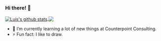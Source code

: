 ### Hi there! 👋 

<a href="https://github.com/Luis-C">
  <img align="center" src="https://github-readme-stats.vercel.app/api?username=Luis-C&show_icons=true&count_private=true&theme=onedark&line_height=40&include-all-commits=true" alt="Luis's github stats" />
</a>
<a href="https://github.com/Luis-C">
  <img align="center" src="https://github-readme-stats.vercel.app/api/top-langs/?username=Luis-C&theme=onedark" />
</a>

- 🌱 I’m currently learning a lot of new things at Counterpoint Consulting.
- ⚡ Fun fact: I like to draw. 

<!--
**Luis-C/Luis-C** is a ✨ _special_ ✨ repository because its `README.md` (this file) appears on your GitHub profile.

Here are some ideas to get you started:

- 🔭 I’m currently working on ...
 ...
- 👯 I’m looking to collaborate on ...
- 🤔 I’m looking for help with ...
- 💬 Ask me about ...
- 📫 How to reach me: ...
- 😄 Pronouns: ...
.
-->
